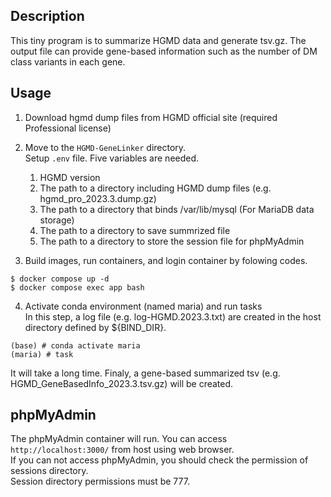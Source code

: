 ## Description
This tiny program is to summarize HGMD data and generate tsv.gz.
The output file can provide gene-based information such as the number of DM class variants in each gene.

## Usage
1. Download hgmd dump files from HGMD official site (required Professional license)
2. Move to the `HGMD-GeneLinker` directory.  
   Setup `.env` file. Five variables are needed.
   
   1. HGMD version
   2. The path to a directory including HGMD dump files (e.g. hgmd_pro_2023.3.dump.gz)
   3. The path to a directory that binds /var/lib/mysql (For MariaDB data storage)
   4. The path to a directory to save summrized file
   5. The path to a directory to store the session file for phpMyAdmin
   
4. Build images, run containers, and login container by folowing codes.
```
$ docker compose up -d
$ docker compose exec app bash
```

4. Activate conda environment (named maria) and run tasks  
In this step, a log file (e.g. log-HGMD.2023.3.txt) are created in the host directory defined by ${BIND_DIR}.
```
(base) # conda activate maria
(maria) # task
```
It will take a long time. Finaly, a gene-based summarized tsv (e.g. HGMD_GeneBasedInfo_2023.3.tsv.gz) will be created.


## phpMyAdmin
The phpMyAdmin container will run. You can access `http://localhost:3000/` from host using web browser.  
If you can not access phpMyAdmin, you should check the permission of sessions directory.  
Session directory permissions must be 777.

